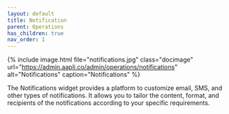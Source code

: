 ```yaml
---
layout: default
title: Notification
parent: Operations
has_children: true
nav_order: 1
---
```


{% include image.html file="notifications.jpg" class="docimage" url="https://admin.aapli.co/admin/operations/notifications" alt="Notifications" caption="Notifications" %}

The Notifications widget provides a platform to customize email, SMS, and other types of notifications. It allows you to tailor the content, format, and recipients of the notifications according to your specific requirements.
